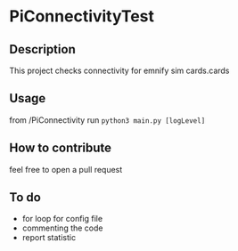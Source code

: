 # PiConnectivityTest

## Description

This project checks connectivity for emnify sim cards.cards

## Usage

from /PiConnectivity run `python3 main.py [logLevel]`

## How to contribute

feel free to open a pull request

## To do

- for loop for config file
- commenting the code
- report statistic